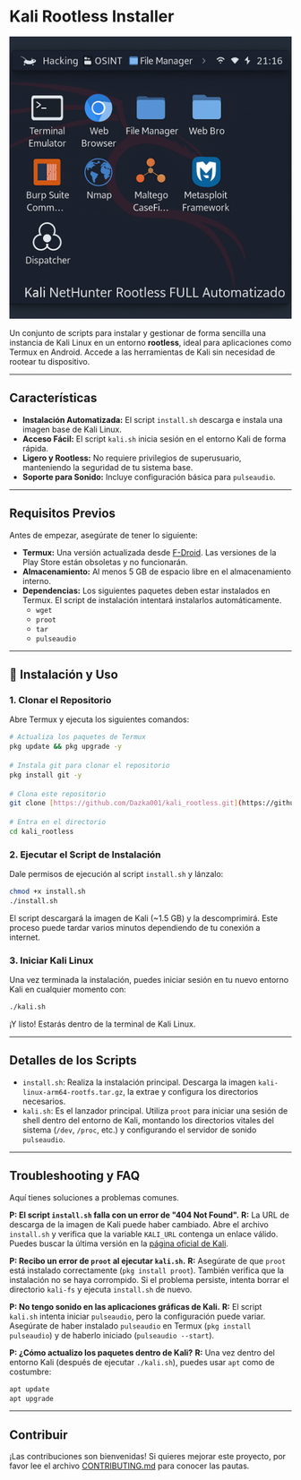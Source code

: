 # Kali Rootless Installer

![Captura del escritorio XFCE personalizado](assents/file_00000000ff5061f89cb68632c15d719e.png)

Un conjunto de scripts para instalar y gestionar de forma sencilla una instancia de Kali Linux en un entorno **rootless**, ideal para aplicaciones como Termux en Android. Accede a las herramientas de Kali sin necesidad de rootear tu dispositivo.

---

## Características

- **Instalación Automatizada:** El script `install.sh` descarga e instala una imagen base de Kali Linux.
- **Acceso Fácil:** El script `kali.sh` inicia sesión en el entorno Kali de forma rápida.
- **Ligero y Rootless:** No requiere privilegios de superusuario, manteniendo la seguridad de tu sistema base.
- **Soporte para Sonido:** Incluye configuración básica para `pulseaudio`.

---

## Requisitos Previos

Antes de empezar, asegúrate de tener lo siguiente:

- **Termux:** Una versión actualizada desde [F-Droid](https://f-droid.org/en/packages/com.termux/). Las versiones de la Play Store están obsoletas y no funcionarán.
- **Almacenamiento:** Al menos 5 GB de espacio libre en el almacenamiento interno.
- **Dependencias:** Los siguientes paquetes deben estar instalados en Termux. El script de instalación intentará instalarlos automáticamente.
  - `wget`
  - `proot`
  - `tar`
  - `pulseaudio`

---

## 🚀 Instalación y Uso

### 1. Clonar el Repositorio
Abre Termux y ejecuta los siguientes comandos:

```bash
# Actualiza los paquetes de Termux
pkg update && pkg upgrade -y

# Instala git para clonar el repositorio
pkg install git -y

# Clona este repositorio
git clone [https://github.com/Dazka001/kali_rootless.git](https://github.com/Dazka001/kali_rootless.git)

# Entra en el directorio
cd kali_rootless
```

### 2. Ejecutar el Script de Instalación
Dale permisos de ejecución al script `install.sh` y lánzalo:

```bash
chmod +x install.sh
./install.sh
```
El script descargará la imagen de Kali (~1.5 GB) y la descomprimirá. Este proceso puede tardar varios minutos dependiendo de tu conexión a internet.

### 3. Iniciar Kali Linux
Una vez terminada la instalación, puedes iniciar sesión en tu nuevo entorno Kali en cualquier momento con:

```bash
./kali.sh
```
¡Y listo! Estarás dentro de la terminal de Kali Linux.

---

## Detalles de los Scripts

- `install.sh`: Realiza la instalación principal. Descarga la imagen `kali-linux-arm64-rootfs.tar.gz`, la extrae y configura los directorios necesarios.
- `kali.sh`: Es el lanzador principal. Utiliza `proot` para iniciar una sesión de shell dentro del entorno de Kali, montando los directorios vitales del sistema (`/dev`, `/proc`, etc.) y configurando el servidor de sonido `pulseaudio`.

---

##  Troubleshooting y FAQ

Aquí tienes soluciones a problemas comunes.

**P: El script `install.sh` falla con un error de "404 Not Found".**
**R:** La URL de descarga de la imagen de Kali puede haber cambiado. Abre el archivo `install.sh` y verifica que la variable `KALI_URL` contenga un enlace válido. Puedes buscar la última versión en la [página oficial de Kali](https://www.kali.org/get-kali/#kali-bare-metal).

**P: Recibo un error de `proot` al ejecutar `kali.sh`.**
**R:** Asegúrate de que `proot` está instalado correctamente (`pkg install proot`). También verifica que la instalación no se haya corrompido. Si el problema persiste, intenta borrar el directorio `kali-fs` y ejecuta `install.sh` de nuevo.

**P: No tengo sonido en las aplicaciones gráficas de Kali.**
**R:** El script `kali.sh` intenta iniciar `pulseaudio`, pero la configuración puede variar. Asegúrate de haber instalado `pulseaudio` en Termux (`pkg install pulseaudio`) y de haberlo iniciado (`pulseaudio --start`).

**P: ¿Cómo actualizo los paquetes dentro de Kali?**
**R:** Una vez dentro del entorno Kali (después de ejecutar `./kali.sh`), puedes usar `apt` como de costumbre:
```bash
apt update
apt upgrade
```

---

## Contribuir

¡Las contribuciones son bienvenidas! Si quieres mejorar este proyecto, por favor lee el archivo [CONTRIBUTING.md](CONTRIBUTING.md) para conocer las pautas.
